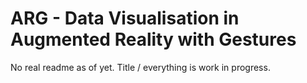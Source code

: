 ARG - Data Visualisation in Augmented Reality with Gestures
===========================================================

No real readme as of yet. Title / everything is work in progress.
